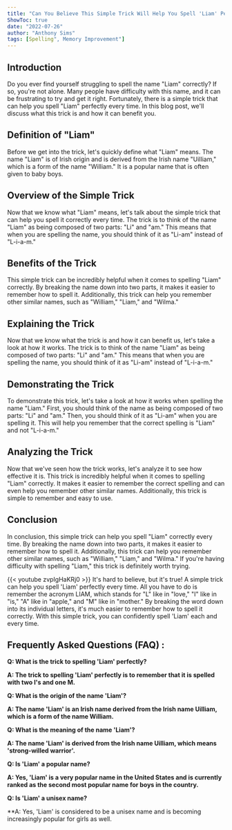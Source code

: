 ```yaml
---
title: "Can You Believe This Simple Trick Will Help You Spell 'Liam' Perfectly Every Time?!"
ShowToc: true 
date: "2022-07-26"
author: "Anthony Sims" 
tags: [Spelling", Memory Improvement"]
---
```

## Introduction

Do you ever find yourself struggling to spell the name "Liam" correctly? If so, you're not alone. Many people have difficulty with this name, and it can be frustrating to try and get it right. Fortunately, there is a simple trick that can help you spell "Liam" perfectly every time. In this blog post, we'll discuss what this trick is and how it can benefit you.

## Definition of "Liam"

Before we get into the trick, let's quickly define what "Liam" means. The name "Liam" is of Irish origin and is derived from the Irish name "Uilliam," which is a form of the name "William." It is a popular name that is often given to baby boys.

## Overview of the Simple Trick

Now that we know what "Liam" means, let's talk about the simple trick that can help you spell it correctly every time. The trick is to think of the name "Liam" as being composed of two parts: "Li" and "am." This means that when you are spelling the name, you should think of it as "Li-am" instead of "L-i-a-m."

## Benefits of the Trick

This simple trick can be incredibly helpful when it comes to spelling "Liam" correctly. By breaking the name down into two parts, it makes it easier to remember how to spell it. Additionally, this trick can help you remember other similar names, such as "William," "Liam," and "Wilma."

## Explaining the Trick

Now that we know what the trick is and how it can benefit us, let's take a look at how it works. The trick is to think of the name "Liam" as being composed of two parts: "Li" and "am." This means that when you are spelling the name, you should think of it as "Li-am" instead of "L-i-a-m."

## Demonstrating the Trick

To demonstrate this trick, let's take a look at how it works when spelling the name "Liam." First, you should think of the name as being composed of two parts: "Li" and "am." Then, you should think of it as "Li-am" when you are spelling it. This will help you remember that the correct spelling is "Liam" and not "L-i-a-m."

## Analyzing the Trick

Now that we've seen how the trick works, let's analyze it to see how effective it is. This trick is incredibly helpful when it comes to spelling "Liam" correctly. It makes it easier to remember the correct spelling and can even help you remember other similar names. Additionally, this trick is simple to remember and easy to use.

## Conclusion

In conclusion, this simple trick can help you spell "Liam" correctly every time. By breaking the name down into two parts, it makes it easier to remember how to spell it. Additionally, this trick can help you remember other similar names, such as "William," "Liam," and "Wilma." If you're having difficulty with spelling "Liam," this trick is definitely worth trying.

{{< youtube zvpIgHaKRj0 >}} 
It's hard to believe, but it's true! A simple trick can help you spell 'Liam' perfectly every time. All you have to do is remember the acronym LIAM, which stands for "L" like in "love," "I" like in "is," "A" like in "apple," and "M" like in "mother." By breaking the word down into its individual letters, it's much easier to remember how to spell it correctly. With this simple trick, you can confidently spell 'Liam' each and every time.

## Frequently Asked Questions (FAQ) :
**Q: What is the trick to spelling 'Liam' perfectly?**

**A: The trick to spelling 'Liam' perfectly is to remember that it is spelled with two I's and one M.**

**Q: What is the origin of the name 'Liam'?**

**A: The name 'Liam' is an Irish name derived from the Irish name Uilliam, which is a form of the name William.**

**Q: What is the meaning of the name 'Liam'?**

**A: The name 'Liam' is derived from the Irish name Uilliam, which means 'strong-willed warrior'.**

**Q: Is 'Liam' a popular name?**

**A: Yes, 'Liam' is a very popular name in the United States and is currently ranked as the second most popular name for boys in the country.**

**Q: Is 'Liam' a unisex name?**

**A: Yes, 'Liam' is considered to be a unisex name and is becoming increasingly popular for girls as well.





